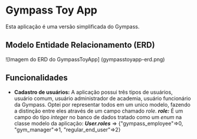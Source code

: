 # Gympass Toy App

Esta aplicação é uma versão simplificada do Gympass.

## Modelo Entidade Relacionamento (ERD)

![Imagem do ERD do GympassToyApp]
(gympasstoyapp-erd.png)

## Funcionalidades

* **Cadastro de usuários:** A aplicação possui três tipos de usuários, usuário comum,
 usuário administrador de academia, usuário funcionário da Gympass.
  Optei por representar todos em um unico modelo, fazendo a distinção entre eles através de um campo chamado _role_.
  _**role:**_ É um campo do tipo _integer_ no banco de dados tratado como um _enum_ na classe modelo da aplicação:
    _**User.roles**_ => {"gympass_employee"=>0, "gym_manager"=>1, "regular_end_user"=>2}
